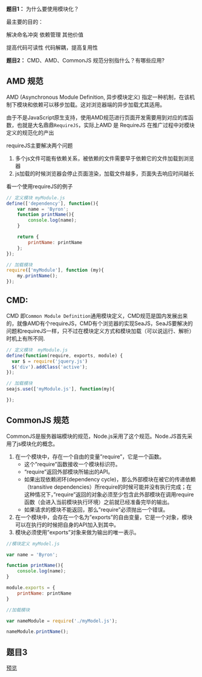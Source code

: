 **题目1：** 为什么要使用模块化？

最主要的目的：

解决命名冲突
依赖管理
其他价值

提高代码可读性
代码解耦，提高复用性

**题目2：** CMD、AMD、CommonJS 规范分别指什么？有哪些应用?

## AMD 规范

AMD (Asynchronous Module Definition, 异步模块定义) 指定一种机制，在该机制下模块和依赖可以移步加载。这对浏览器端的异步加载尤其适用。

由于不是JavaScript原生支持，使用AMD规范进行页面开发需要用到对应的库函数，也就是大名鼎鼎`RequireJS`，实际上AMD 是 RequireJS 在推广过程中对模块定义的规范化的产出

requireJS主要解决两个问题

1. 多个js文件可能有依赖关系，被依赖的文件需要早于依赖它的文件加载到浏览器
2. js加载的时候浏览器会停止页面渲染，加载文件越多，页面失去响应时间越长

看一个使用requireJS的例子

```js
// 定义模块 myModule.js
define(['dependency'], function(){
    var name = 'Byron';
    function printName(){
        console.log(name);
    }

    return {
        printName: printName
    };
});

// 加载模块
require(['myModule'], function (my){
	my.printName(); 
});
```

## CMD:

CMD 即`Common Module Definition`通用模块定义，CMD规范是国内发展出来的，就像AMD有个requireJS，CMD有个浏览器的实现SeaJS，SeaJS要解决的问题和requireJS一样，只不过在模块定义方式和模块加载（可以说运行、解析）时机上有所不同.

```js
// 定义模块  myModule.js
define(function(require, exports, module) {
  var $ = require('jquery.js')
  $('div').addClass('active');
});

// 加载模块
seajs.use(['myModule.js'], function(my){

});　 
```

## CommonJS 规范

CommonJS是服务器端模块的规范，Node.js采用了这个规范。Node.JS首先采用了js模块化的概念。

1. 在一个模块中，存在一个自由的变量”require”，它是一个函数。
   - 这个”require”函数接收一个模块标识符。
   - “require”返回外部模块所输出的API。
   - 如果出现依赖闭环(dependency cycle)，那么外部模块在被它的传递依赖（transitive dependencies）所require的时候可能并没有执行完成；在这种情况下，”require”返回的对象必须至少包含此外部模块在调用require函数（会进入当前模块执行环境）之前就已经准备完毕的输出。
   - 如果请求的模块不能返回，那么”require”必须抛出一个错误。
2. 在一个模块中，会存在一个名为”exports”的自由变量，它是一个对象，模块可以在执行的时候把自身的API加入到其中。
3. 模块必须使用”exports”对象来做为输出的唯一表示。

```js
//模块定义 myModel.js

var name = 'Byron';

function printName(){
    console.log(name);
}

module.exports = {
    printName: printName
}

//加载模块

var nameModule = require('./myModel.js');

nameModule.printName();
```

## 题目3

[预览](https://hu970804.github.io/requirejs/)